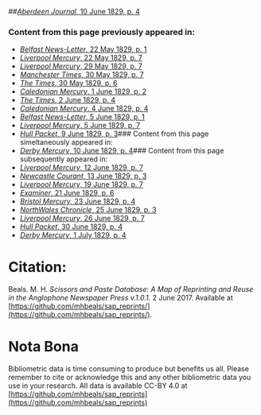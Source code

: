 ##[*Aberdeen Journal*, 10 June 1829, p. 4](https://mhbeals.github.io/sap_html/Aberdeen-Journal/Aberdeen-Journal-10-June-1829-p-4)

### Content from this page previously appeared in:
+ [*Belfast News-Letter*, 22 May 1829, p. 1](https://mhbeals.github.io/sap_html/Belfast-News-Letter/Belfast-News-Letter-22-May-1829-p-1)
+ [*Liverpool Mercury*, 22 May 1829, p. 7](https://mhbeals.github.io/sap_html/Liverpool-Mercury/Liverpool-Mercury-22-May-1829-p-7)
+ [*Liverpool Mercury*, 29 May 1829, p. 7](https://mhbeals.github.io/sap_html/Liverpool-Mercury/Liverpool-Mercury-29-May-1829-p-7)
+ [*Manchester Times*, 30 May 1829, p. 7](https://mhbeals.github.io/sap_html/Manchester-Times/Manchester-Times-30-May-1829-p-7)
+ [*The Times*, 30 May 1829, p. 6](https://mhbeals.github.io/sap_html/The-Times/The-Times-30-May-1829-p-6)
+ [*Caledonian Mercury*, 1 June 1829, p. 2](https://mhbeals.github.io/sap_html/Caledonian-Mercury/Caledonian-Mercury-1-June-1829-p-2)
+ [*The Times*, 2 June 1829, p. 4](https://mhbeals.github.io/sap_html/The-Times/The-Times-2-June-1829-p-4)
+ [*Caledonian Mercury*, 4 June 1829, p. 4](https://mhbeals.github.io/sap_html/Caledonian-Mercury/Caledonian-Mercury-4-June-1829-p-4)
+ [*Belfast News-Letter*, 5 June 1829, p. 1](https://mhbeals.github.io/sap_html/Belfast-News-Letter/Belfast-News-Letter-5-June-1829-p-1)
+ [*Liverpool Mercury*, 5 June 1829, p. 7](https://mhbeals.github.io/sap_html/Liverpool-Mercury/Liverpool-Mercury-5-June-1829-p-7)
+ [*Hull Packet*, 9 June 1829, p. 3](https://mhbeals.github.io/sap_html/Hull-Packet/Hull-Packet-9-June-1829-p-3)### Content from this page simeltaneously appeared in:
+ [*Derby Mercury*, 10 June 1829, p. 4](https://mhbeals.github.io/sap_html/Derby-Mercury/Derby-Mercury-10-June-1829-p-4)### Content from this page subsequently appeared in:
+ [*Liverpool Mercury*, 12 June 1829, p. 7](https://mhbeals.github.io/sap_html/Liverpool-Mercury/Liverpool-Mercury-12-June-1829-p-7)
+ [*Newcastle Courant*, 13 June 1829, p. 3](https://mhbeals.github.io/sap_html/Newcastle-Courant/Newcastle-Courant-13-June-1829-p-3)
+ [*Liverpool Mercury*, 19 June 1829, p. 7](https://mhbeals.github.io/sap_html/Liverpool-Mercury/Liverpool-Mercury-19-June-1829-p-7)
+ [*Examiner*, 21 June 1829, p. 6](https://mhbeals.github.io/sap_html/Examiner/Examiner-21-June-1829-p-6)
+ [*Bristol Mercury*, 23 June 1829, p. 4](https://mhbeals.github.io/sap_html/Bristol-Mercury/Bristol-Mercury-23-June-1829-p-4)
+ [*NorthWales Chronicle*, 25 June 1829, p. 3](https://mhbeals.github.io/sap_html/NorthWales-Chronicle/NorthWales-Chronicle-25-June-1829-p-3)
+ [*Liverpool Mercury*, 26 June 1829, p. 7](https://mhbeals.github.io/sap_html/Liverpool-Mercury/Liverpool-Mercury-26-June-1829-p-7)
+ [*Hull Packet*, 30 June 1829, p. 4](https://mhbeals.github.io/sap_html/Hull-Packet/Hull-Packet-30-June-1829-p-4)
+ [*Derby Mercury*, 1 July 1829, p. 4](https://mhbeals.github.io/sap_html/Derby-Mercury/Derby-Mercury-1-July-1829-p-4)
                    
# Citation: 

Beals. M. H. *Scissors and Paste Database: A Map of Reprinting and Reuse in the Anglophone Newspaper Press v.1.0.1.* 2 June 2017. Available at [https://github.com/mhbeals/sap_reprints/](https://github.com/mhbeals/sap_reprints/). 
                    
# Nota Bona

Bibliometric data is time consuming to produce but benefits us all. Please remember to cite or acknowledge this and any other bibliometric data you use in your research. All data is available CC-BY 4.0 at [https://github.com/mhbeals/sap_reprints](https://github.com/mhbeals/sap_reprints)